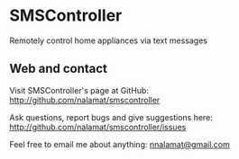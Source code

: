 # SMSController

Remotely control home appliances via text messages

## Web and contact

Visit SMSController's page at GitHub:
    http://github.com/nalamat/smscontroller

Ask questions, report bugs and give suggestions here:
    http://github.com/nalamat/smscontroller/issues

Feel free to email me about anything:
    nnalamat@gmail.com